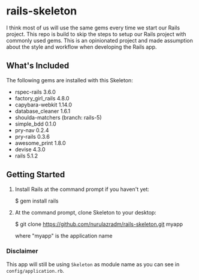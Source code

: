 # rails-skeleton
I think most of us will use the same gems every time we start our Rails project. This repo is build to skip the steps to setup our Rails project with commonly used gems. This is an opinionated project and made assumption about the style and workflow when developing the Rails app.

## What's Included

The following gems are installed with this Skeleton:

* rspec-rails 3.6.0
* factory_girl_rails 4.8.0
* capybara-webkit 1.14.0
* database_cleaner 1.6.1
* shoulda-matchers (branch: rails-5)
* simple_bdd 0.1.0
* pry-nav 0.2.4
* pry-rails 0.3.6
* awesome_print 1.8.0
* devise 4.3.0
* rails 5.1.2

## Getting Started
1. Install Rails at the command prompt if you haven't yet:


    $ gem install rails

2. At the command prompt, clone Skeleton to your desktop:


    $ git clone https://github.com/nurulazradm/rails-skeleton.git myapp

   where "myapp" is the application name

### Disclaimer

This app will still be using `Skeleton` as module name as you can see in `config/application.rb`.
